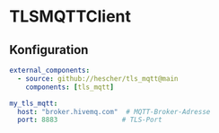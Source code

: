 # TLSMQTTClient


## Konfiguration
```yaml
external_components:
  - source: github://hescher/tls_mqtt@main
    components: [tls_mqtt]

my_tls_mqtt:
  host: "broker.hivemq.com"  # MQTT-Broker-Adresse
  port: 8883                # TLS-Port
